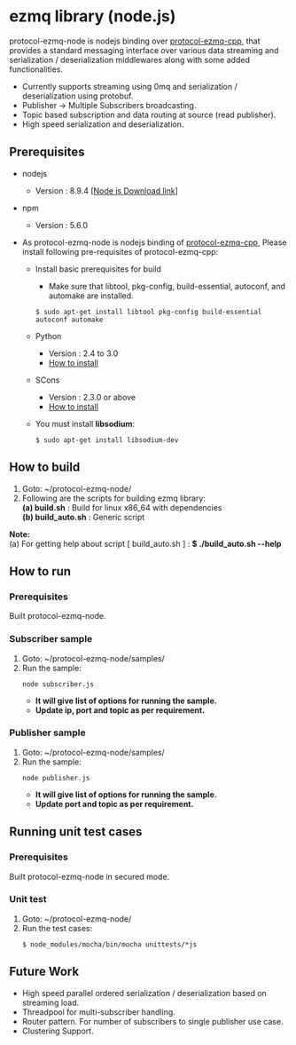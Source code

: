 # ezmq library (node.js)

protocol-ezmq-node is nodejs binding over [protocol-ezmq-cpp](https://github.com/edgexfoundry-holding/protocol-ezmq-cpp), that provides a standard messaging interface over various data streaming
and serialization / deserialization middlewares along with some added functionalities.</br>
  - Currently supports streaming using 0mq and serialization / deserialization using protobuf.
  - Publisher -> Multiple Subscribers broadcasting.
  - Topic based subscription and data routing at source (read publisher).
  - High speed serialization and deserialization.

## Prerequisites ##
- nodejs
  - Version : 8.9.4 [[Node js Download link](https://nodejs.org/en/download/)]

- npm
  - Version : 5.6.0

- As protocol-ezmq-node is nodejs binding of [protocol-ezmq-cpp](https://github.com/edgexfoundry-holding/protocol-ezmq-cpp), Please install following pre-requisites of protocol-ezmq-cpp: 

   - Install basic prerequisites for build
     - Make sure that libtool, pkg-config, build-essential, autoconf, and automake are installed.
     ```
     $ sudo apt-get install libtool pkg-config build-essential autoconf automake
     ```

  - Python
    - Version : 2.4 to 3.0
    - [How to install](https://wiki.python.org/moin/BeginnersGuide/Download)

  - SCons
    - Version : 2.3.0 or above
    - [How to install](http://scons.org/doc/2.3.0/HTML/scons-user/c95.html)

   - You must install **libsodium**:
     ```
     $ sudo apt-get install libsodium-dev
     ```

## How to build ##
1. Goto: ~/protocol-ezmq-node/
2. Following are the scripts for building ezmq library:</br>
   **(a) build.sh**      : Build for linux x86_64 with dependencies</br>
   **(b) build_auto.sh** : Generic script</br>

**Note:** </br>
(a) For getting help about script [ build_auto.sh ] : **$ ./build_auto.sh --help** </br>

## How to run ##

### Prerequisites ###
 Built protocol-ezmq-node.
 
 ### Subscriber sample ###
1. Goto: ~/protocol-ezmq-node/samples/
2. Run the sample:
    ```
    node subscriber.js
    ```
    - **It will give list of options for running the sample.** </br>
    - **Update ip, port and topic as per requirement.** </br>

### Publisher sample ###
1. Goto: ~/protocol-ezmq-node/samples/
2. Run the sample:
   ```
   node publisher.js
   ```
   - **It will give list of options for running the sample.** </br>
   - **Update port and topic as per requirement.** </br>
   
## Running unit test cases ##

### Prerequisites ###
 Built protocol-ezmq-node in secured mode.
 
### Unit test ### 
1. Goto: ~/protocol-ezmq-node/
2. Run the test cases:
   ```
   $ node_modules/mocha/bin/mocha unittests/*js
   ```    

## Future Work ##
  - High speed parallel ordered serialization / deserialization based on streaming load.
  - Threadpool for multi-subscriber handling.
  - Router pattern. For number of subscribers to single publisher use case.
  - Clustering Support.
</br></br>
